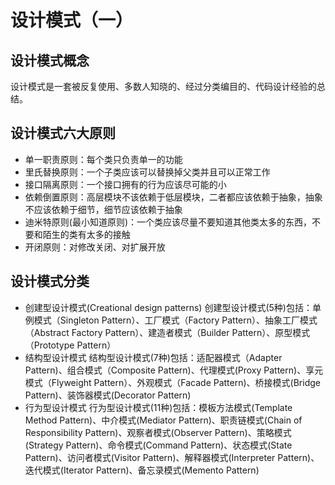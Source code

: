 # 设计模式（一） 
## 设计模式概念
设计模式是一套被反复使用、多数人知晓的、经过分类编目的、代码设计经验的总结。

## 设计模式六大原则
* 单一职责原则：每个类只负责单一的功能
* 里氏替换原则：一个子类应该可以替换掉父类并且可以正常工作
* 接口隔离原则：一个接口拥有的行为应该尽可能的小
* 依赖倒置原则：高层模块不该依赖于低层模块，二者都应该依赖于抽象，抽象不应该依赖于细节，细节应该依赖于抽象
* 迪米特原则(最小知道原则)：一个类应该尽量不要知道其他类太多的东西，不要和陌生的类有太多的接触
* 开闭原则：对修改关闭、对扩展开放

## 设计模式分类
* 创建型设计模式(Creational design patterns)
创建型设计模式(5种)包括：单例模式（Singleton Pattern）、工厂模式（Factory Pattern）、抽象工厂模式（Abstract Factory Pattern）、建造者模式（Builder Pattern）、原型模式（Prototype Pattern）
* 结构型设计模式
结构型设计模式(7种)包括：适配器模式（Adapter Pattern)、组合模式（Composite Pattern)、代理模式(Proxy Pattern)、享元模式（Flyweight Pattern）、外观模式（Facade Pattern)、桥接模式(Bridge Pattern)、装饰器模式(Decorator Pattern)
* 行为型设计模式
行为型设计模式(11种)包括：模板方法模式(Template Method Pattern)、中介模式(Mediator Pattern)、职责链模式(Chain of Responsibility Pattern)、观察者模式(Observer Pattern)、策略模式(Strategy Pattern)、命令模式(Command Pattern)、状态模式(State Pattern)、访问者模式(Visitor Pattern)、解释器模式(Interpreter Pattern)、迭代模式(Iterator Pattern)、备忘录模式(Memento Pattern)